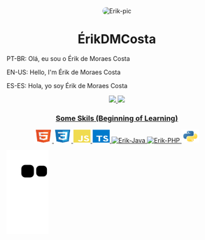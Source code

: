 <div align="center">
  <img alt="Erik-pic" height="150" style="border-radius:100px;" src="https://lh3.googleusercontent.com/KM5VB4E9XmX2yjXMVZ1olSCVPX3ZAmkZYHfUC9Fjhz1syCLyiAWY-TWSkz7LfQpM-654tv95Wl-6sunFL6Dwi80m55FXYoWUiK5h7KVWjLkpX-ayckyQIXv6npqfiQEMmAJXT-0519ltgqlWVIiCJMvpSNB6Q3arxJ38Er1hfwQ8_UTxvuOt1-KbvD9TtD0_TYOv6uOwPKWavNY1o6oc49yYmdKn50H1rW3TUvs026vLHeNrS16nYGl7oHcrkePqbZnkSFMXEjfaH3wjTeiCQZ6IWuUPybuPSKq0WPPImGADkJbrP2YVEccuNra5p7HHFCVX-y92CWePvwBd5QAplr6F9Z83UeLJSFr_lGMKKQAyDNgknhdjTVDZMQlpzojCwB4lJyffmcD1l_Fbg6eVYNcsdMTbZqagxVZzXp5raTDQBW8hDpjdcnktoywdkIf6yAEcYwOuybY1ft8UMeSvuK2aSJsx6bux1Dxabc0deLIRIR3Mo7XN60LracBUXHC3LJ5vb7ShXdb3vkSIb-Zog4xwRFRa8o-xyCX6XFJEiQ9kBfX8IVepTBhC6WFyCEwsChymVaP36RjDPVpUMZiQw2mD1P1yhJhH0kooAVpFL6WNY4Vn87nJRj96Q8tjK-cogaQhlCVcaFk4AClOg2D5L9WnHbqHnuLTz3EPpVOPQBwYei337rLlnDg_9ebFxBcxwu54h8R6s4qc9OS3g55Y_G8=w437-h441-no?authuser=0">
  <br>
  <h1>ÉrikDMCosta</h1>
  
</div>

PT-BR: Olá, eu sou o Érik de Moraes Costa

EN-US: Hello, I'm Érik de Moraes Costa

ES-ES: Hola, yo soy Érik de Moraes Costa

<div align="center">
  <a href="https://github.com/erikdmcosta">
  <img height="215em" src="https://github-readme-stats.vercel.app/api?username=ErikDMCosta&show_icons=true&theme=dracula&include_all_commits=true&count_private=true"/>
  <img height="215em" src="https://github-readme-stats.vercel.app/api/top-langs/?username=erikdmcosta&layout=compact&langs_count=7&theme=dracula"/>
</div>
  
  <div align="center">
    
  ### Some Skils (Beginning of Learning)
    
  <img alt="Erik-HTML" height="30" width="40" src="https://raw.githubusercontent.com/devicons/devicon/master/icons/html5/html5-original.svg">
  
  <img alt="Erik-CSS" height="30" width="40" src="https://raw.githubusercontent.com/devicons/devicon/master/icons/css3/css3-original.svg">
  
  <img alt="Erik-Js" height="30" width="40" src="https://raw.githubusercontent.com/devicons/devicon/master/icons/javascript/javascript-plain.svg">
  
  <img alt="Erik-Ts" height="30" width="40" src="https://raw.githubusercontent.com/devicons/devicon/master/icons/typescript/typescript-plain.svg">
    
  <img alt="Erik-Java" height="30" width="40" src="https://cdn.jsdelivr.net/gh/devicons/devicon/icons/java/java-original-wordmark.svg">
  
  <img alt="Erik-PHP" height="30" width="40" src="https://cdn.jsdelivr.net/gh/devicons/devicon/icons/php/php-original.svg">
  
  <img alt="Erik-Python" height="30" width="40" src="https://raw.githubusercontent.com/devicons/devicon/master/icons/python/python-original.svg"> 
  
  </div>
  
  ![Snake animation](https://github.com/rafaballerini/rafaballerini/blob/output/github-contribution-grid-snake.svg)
  
<!--
### Hi there 👋


**ErikDMCosta/ErikDMCosta** is a ✨ _special_ ✨ repository because its `README.md` (this file) appears on your GitHub profile.

Here are some ideas to get you started:

- 🔭 I’m currently working on ...
- 🌱 I’m currently learning ...
- 👯 I’m looking to collaborate on ...
- 🤔 I’m looking for help with ...
- 💬 Ask me about ...
- 📫 How to reach me: ...
- 😄 Pronouns: ...
- ⚡ Fun fact: ...
-->
